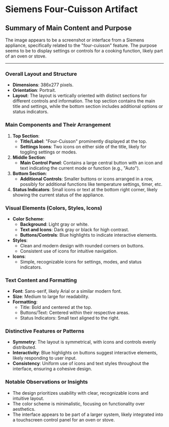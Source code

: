 # Siemens Four-Cuisson Artifact

## Summary of Main Content and Purpose
The image appears to be a screenshot or interface from a Siemens appliance, specifically related to the "four-cuisson" feature. The purpose seems to be to display settings or controls for a cooking function, likely part of an oven or stove.

---

### Overall Layout and Structure
- **Dimensions**: 386x277 pixels.
- **Orientation**: Portrait.
- **Layout**: The layout is vertically oriented with distinct sections for different controls and information. The top section contains the main title and settings, while the bottom section includes additional options or status indicators.

### Main Components and Their Arrangement
1. **Top Section**:
   - **Title/Label**: "Four-Cuisson" prominently displayed at the top.
   - **Settings Icons**: Two icons on either side of the title, likely for toggling settings or modes.
2. **Middle Section**:
   - **Main Control Panel**: Contains a large central button with an icon and text indicating the current mode or function (e.g., "Auto").
3. **Bottom Section**:
   - **Additional Controls**: Smaller buttons or icons arranged in a row, possibly for additional functions like temperature settings, timer, etc.
4. **Status Indicators**: Small icons or text at the bottom right corner, likely showing the current status of the appliance.

### Visual Elements (Colors, Styles, Icons)
- **Color Scheme**:
  - **Background**: Light gray or white.
  - **Text and Icons**: Dark gray or black for high contrast.
  - **Buttons/Controls**: Blue highlights to indicate interactive elements.
- **Styles**:
  - Clean and modern design with rounded corners on buttons.
  - Consistent use of icons for intuitive navigation.
- **Icons**:
  - Simple, recognizable icons for settings, modes, and status indicators.

### Text Content and Formatting
- **Font**: Sans-serif, likely Arial or a similar modern font.
- **Size**: Medium to large for readability.
- **Formatting**:
  - Title: Bold and centered at the top.
  - Buttons/Text: Centered within their respective areas.
  - Status Indicators: Small text aligned to the right.

### Distinctive Features or Patterns
- **Symmetry**: The layout is symmetrical, with icons and controls evenly distributed.
- **Interactivity**: Blue highlights on buttons suggest interactive elements, likely responding to user input.
- **Consistency**: Uniform use of icons and text styles throughout the interface, ensuring a cohesive design.

### Notable Observations or Insights
- The design prioritizes usability with clear, recognizable icons and intuitive layout.
- The color scheme is minimalistic, focusing on functionality over aesthetics.
- The interface appears to be part of a larger system, likely integrated into a touchscreen control panel for an oven or stove.